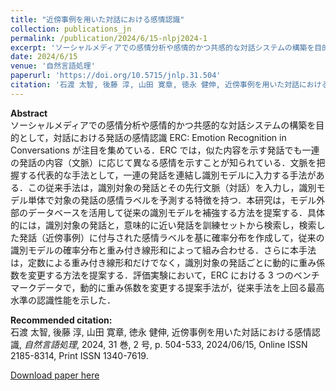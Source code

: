 ```yaml
---
title: "近傍事例を用いた対話における感情認識"
collection: publications_jn
permalink: /publication/2024/6/15-nlpj2024-1
excerpt: 'ソーシャルメディアでの感情分析や感情的かつ共感的な対話システムの構築を目的として，対話における発話の感情認識 ERC: Emotion Recognition in Conversations が注目を集めている．ERC では，似た内容を示す発話でも一連の発話の内容（文脈）に応じて異なる感情を示すことが知られている．文脈を把握する代表的な手法として，一連の発話を連結し識別モデルに入力する手法がある．この従来手法は，識別対象の発話とその先行文脈（対話）を入力し，識別モデル単体で対象の発話の感情ラベルを予測する特徴を持つ．本研究は，モデル外部のデータベースを活用して従来の識別モデルを補強する方法を提案する．具体的には，識別対象の発話と，意味的に近い発話を訓練セットから検索し，検索した発話（近傍事例）に付与された感情ラベルを基に確率分布を作成して，従来の識別モデルの確率分布と重み付き線形和によって組み合わせる．さらに本手法は，定数による重み付き線形和だけでなく，識別対象の発話ごとに動的に重み係数を変更する方法を提案する．評価実験において，ERC における 3 つのベンチマークデータで，動的に重み係数を変更する提案手法が，従来手法を上回る最高水準の認識性能を示した．'
date: 2024/6/15
venue: '自然言語処理'
paperurl: 'https://doi.org/10.5715/jnlp.31.504'
citation: '石渡 太智, 後藤 淳, 山田 寛章, 徳永 健伸, 近傍事例を用いた対話における感情認識, <i>自然言語処理</i>, 2024, 31 巻, 2 号, p. 504-533, 2024/06/15, Online ISSN 2185-8314, Print ISSN 1340-7619.'
---
```

**Abstract**   
ソーシャルメディアでの感情分析や感情的かつ共感的な対話システムの構築を目的として，対話における発話の感情認識 ERC: Emotion Recognition in Conversations が注目を集めている．ERC では，似た内容を示す発話でも一連の発話の内容（文脈）に応じて異なる感情を示すことが知られている．文脈を把握する代表的な手法として，一連の発話を連結し識別モデルに入力する手法がある．この従来手法は，識別対象の発話とその先行文脈（対話）を入力し，識別モデル単体で対象の発話の感情ラベルを予測する特徴を持つ．本研究は，モデル外部のデータベースを活用して従来の識別モデルを補強する方法を提案する．具体的には，識別対象の発話と，意味的に近い発話を訓練セットから検索し，検索した発話（近傍事例）に付与された感情ラベルを基に確率分布を作成して，従来の識別モデルの確率分布と重み付き線形和によって組み合わせる．さらに本手法は，定数による重み付き線形和だけでなく，識別対象の発話ごとに動的に重み係数を変更する方法を提案する．評価実験において，ERC における 3 つのベンチマークデータで，動的に重み係数を変更する提案手法が，従来手法を上回る最高水準の認識性能を示した．

**Recommended citation:**   
石渡 太智, 後藤 淳, 山田 寛章, 徳永 健伸, 近傍事例を用いた対話における感情認識, <i>自然言語処理</i>, 2024, 31 巻, 2 号, p. 504-533, 2024/06/15, Online ISSN 2185-8314, Print ISSN 1340-7619.

<a href='https://doi.org/10.5715/jnlp.31.504'>Download paper here</a>
